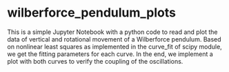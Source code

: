 # wilberforce_pendulum_plots
This is a simple Jupyter Notebook with a python code to read and plot the data of vertical and rotational movement of a Wilberforce pendulum. Based on nonlinear least squares as implemented in the curve_fit of scipy module, we get the fitting parameters for each curve. In the end, we implement a plot with both curves to verify the coupling of the oscillations.

